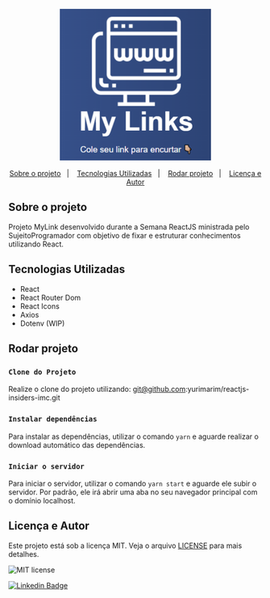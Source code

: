 <p align="center">
   <img src="./.github/mylinks-logo.png" alt="mylinks" width="300"/>
</p>

<p align="center">
  <a href="#sobre">Sobre o projeto</a>&nbsp;&nbsp;&nbsp;|&nbsp;&nbsp;&nbsp;
  <a href="#tecnologias-utilizadas">Tecnologias Utilizadas</a>&nbsp;&nbsp;&nbsp;|&nbsp;&nbsp;&nbsp;
  <a href="#rodar-projeto">Rodar projeto</a>&nbsp;&nbsp;&nbsp;|&nbsp;&nbsp;&nbsp;
  <a href="#licença-e-autor">Licença e Autor</a>
</p>

## Sobre o projeto

Projeto MyLink desenvolvido durante a Semana ReactJS ministrada pelo SujeitoProgramador com objetivo de fixar e estruturar conhecimentos utilizando React.

## Tecnologias Utilizadas

- React
- React Router Dom
- React Icons
- Axios
- Dotenv (WIP)

## Rodar projeto

### `Clone do Projeto`

Realize o clone do projeto utilizando:
git@github.com:yurimarim/reactjs-insiders-imc.git

### `Instalar dependências`

Para instalar as dependências, utilizar o comando `yarn` e aguarde realizar o download automático das dependências.

### `Iniciar o servidor`

Para iniciar o servidor, utilizar o comando `yarn start` e aguarde ele subir o servidor. Por padrão, ele irá abrir uma aba no seu navegador principal com o domínio localhost.

## Licença e Autor

Este projeto está sob a licença MIT. Veja o arquivo [LICENSE](https://github.com/yurimarim/reactjs-insiders-mylink/blob/main/LICENSE.txt) para mais detalhes.

<img alt="MIT license" src="https://img.shields.io/badge/license-MIT-e6e6e8">

[![Linkedin Badge](https://img.shields.io/badge/-Yuri_Marim-blue?style=flat-square&logo=Linkedin&logoColor=white&link=https://www.linkedin.com/in/yuri-marim-6b6130197/)](https://www.linkedin.com/in/yurimarim)
